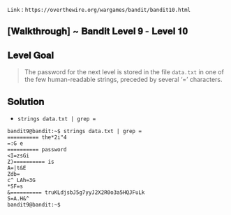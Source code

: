 `Link` : `https://overthewire.org/wargames/bandit/bandit10.html`

## [𝐖𝐚𝐥𝐤𝐭𝐡𝐫𝐨𝐮𝐠𝐡] ~ 𝐁𝐚𝐧𝐝𝐢𝐭 𝐋𝐞𝐯𝐞𝐥 𝟗 - 𝐋𝐞𝐯𝐞𝐥 𝟏𝟎
## 𝐋𝐞𝐯𝐞𝐥 𝐆𝐨𝐚𝐥
> The password for the next level is stored in the file `data.txt` in one of the few human-readable strings, preceded by several ‘=’ characters.

## 𝐒𝐨𝐥𝐮𝐭𝐢𝐨𝐧

- `strings data.txt | grep =`

```
bandit9@bandit:~$ strings data.txt | grep =
========== the*2i"4
=:G e
========== password
<I=zsGi
Z)========== is
A=|t&E
Zdb=
c^ LAh=3G
*SF=s
&========== truKLdjsbJ5g7yyJ2X2R0o3a5HQJFuLk
S=A.H&^
bandit9@bandit:~$ 

```
